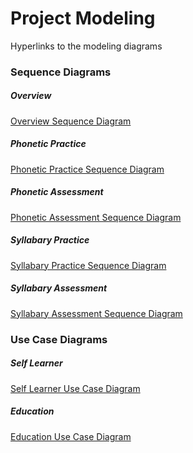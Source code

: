 # Project Modeling

Hyperlinks to the modeling diagrams

### Sequence Diagrams

##### Overview

[Overview Sequence Diagram][Overview]

##### Phonetic Practice

[Phonetic Practice Sequence Diagram][Phonetic Practice]

##### Phonetic Assessment

[Phonetic Assessment Sequence Diagram][Phonetic Assessment]

##### Syllabary Practice

[Syllabary Practice Sequence Diagram][Syllabary Practice]

##### Syllabary Assessment

[Syllabary Assessment Sequence Diagram][Syllabary Assessment]

### Use Case Diagrams

##### Self Learner

[Self Learner Use Case Diagram][Self Learner]

##### Education

[Education Use Case Diagram][Education]


[Overview]: https://github.com/fined-nsu/CherokeeLanguageStudyTool/blob/main/Documentation/Modeling%20Diagrams/Overview%20Sequence%20Diagram.pdf
[Phonetic Practice]: https://github.com/fined-nsu/CherokeeLanguageStudyTool/blob/main/Documentation/Modeling%20Diagrams/Phonetic%20Practice%20Sequence%20Diagram.pdf
[Phonetic Assessment]: https://github.com/fined-nsu/CherokeeLanguageStudyTool/blob/main/Documentation/Modeling%20Diagrams/Phonetic%20Assessment%20Sequence%20Diagram.pdf
[Syllabary Practice]: https://github.com/fined-nsu/CherokeeLanguageStudyTool/blob/main/Documentation/Modeling%20Diagrams/Syllabary%20Practice%20Sequence%20Diagram.pdf
[Syllabary Assessment]: https://github.com/fined-nsu/CherokeeLanguageStudyTool/blob/main/Documentation/Modeling%20Diagrams/Syllabary%20Assessment%20Sequence%20Diagram.pdf
[Self Learner]: https://github.com/fined-nsu/CherokeeLanguageStudyTool/blob/main/Documentation/Modeling%20Diagrams/Self%20Learner%20Use%20Case.pdf
[Education]: https://github.com/fined-nsu/CherokeeLanguageStudyTool/blob/main/Documentation/Modeling%20Diagrams/Education%20Use%20Case.pdf
